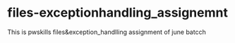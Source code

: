 # files-exceptionhandling_assignemnt
This is pwskills files&amp;exception_handlling assignment of june batcch
